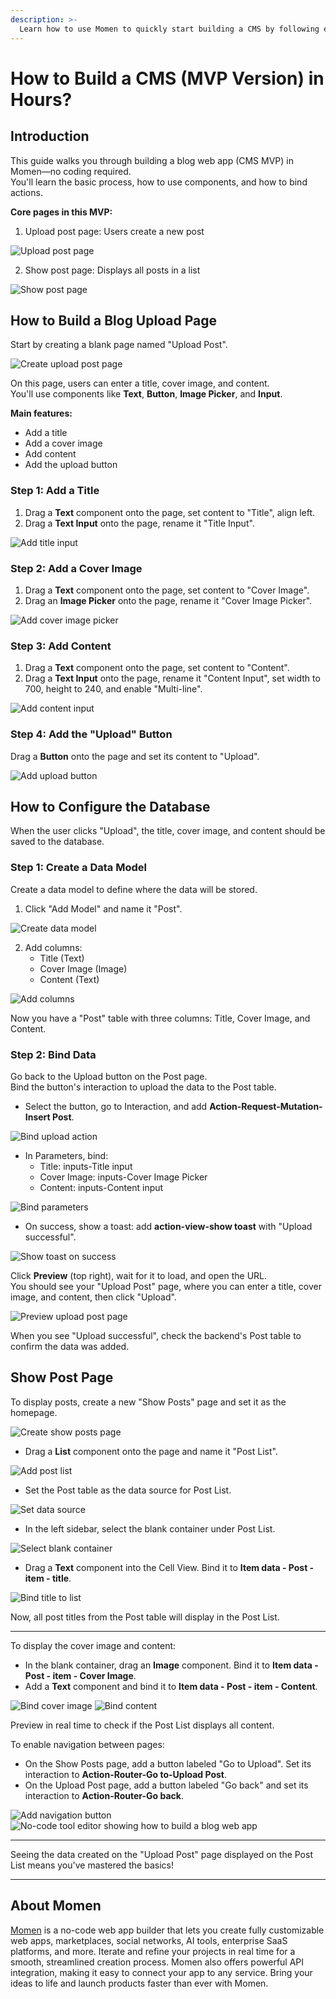 ```yaml
---
description: >-
  Learn how to use Momen to quickly start building a CMS by following each step in this article.
---
```


# How to Build a CMS (MVP Version) in Hours?

## Introduction

This guide walks you through building a blog web app (CMS MVP) in Momen—no coding required.  
You'll learn the basic process, how to use components, and how to bind actions.

**Core pages in this MVP:**
1. Upload post page: Users create a new post

![Upload post page](../.gitbook/assets/1%20(9).1.png)

2. Show post page: Displays all posts in a list

![Show post page](../.gitbook/assets/2%20(10).1.png)

## How to Build a Blog Upload Page

Start by creating a blank page named "Upload Post".

![Create upload post page](../.gitbook/assets/3%20(42).png)

On this page, users can enter a title, cover image, and content.  
You'll use components like **Text**, **Button**, **Image Picker**, and **Input**.

**Main features:**
- Add a title
- Add a cover image
- Add content
- Add the upload button


### Step 1: Add a Title

1. Drag a **Text** component onto the page, set content to "Title", align left.
2. Drag a **Text Input** onto the page, rename it "Title Input".

![Add title input](../.gitbook/assets/4%20(39).png)

### Step 2: Add a Cover Image

1. Drag a **Text** component onto the page, set content to "Cover Image".
2. Drag an **Image Picker** onto the page, rename it "Cover Image Picker".

![Add cover image picker](../.gitbook/assets/5%20(30).png)
### Step 3: Add Content

1. Drag a **Text** component onto the page, set content to "Content".
2. Drag a **Text Input** onto the page, rename it "Content Input", set width to 700, height to 240, and enable "Multi-line".

![Add content input](../.gitbook/assets/6%20(30).png)

### Step 4: Add the "Upload" Button

Drag a **Button** onto the page and set its content to "Upload".

![Add upload button](../.gitbook/assets/7%20(22).png)

## How to Configure the Database

When the user clicks "Upload", the title, cover image, and content should be saved to the database.

### Step 1: Create a Data Model

Create a data model to define where the data will be stored.

1. Click "Add Model" and name it "Post".

![Create data model](../.gitbook/assets/8.gif)

2. Add columns:
   - Title (Text)
   - Cover Image (Image)
   - Content (Text)

![Add columns](../.gitbook/assets/9.gif)

Now you have a "Post" table with three columns: Title, Cover Image, and Content.


### Step 2: Bind Data

Go back to the Upload button on the Post page.  
Bind the button's interaction to upload the data to the Post table.

- Select the button, go to Interaction, and add **Action-Request-Mutation-Insert Post**.

![Bind upload action](../.gitbook/assets/10%20(18).png)

- In Parameters, bind:
  - Title: inputs-Title input
  - Cover Image: inputs-Cover Image Picker
  - Content: inputs-Content input

![Bind parameters](../.gitbook/assets/11%20(15).png)

- On success, show a toast: add **action-view-show toast** with "Upload successful".

![Show toast on success](../.gitbook/assets/12%20(14).png)


Click **Preview** (top right), wait for it to load, and open the URL.  
You should see your "Upload Post" page, where you can enter a title, cover image, and content, then click "Upload".

![Preview upload post page](../.gitbook/assets/13%20(15).png)

When you see "Upload successful", check the backend's Post table to confirm the data was added.


## Show Post Page

To display posts, create a new "Show Posts" page and set it as the homepage.

![Create show posts page](../.gitbook/assets/14%20(9).png)

- Drag a **List** component onto the page and name it "Post List".

![Add post list](../.gitbook/assets/15%20(9).png)

- Set the Post table as the data source for Post List.

![Set data source](../.gitbook/assets/16%20(7).png)

- In the left sidebar, select the blank container under Post List.

![Select blank container](../.gitbook/assets/17%20(6).png)

- Drag a **Text** component into the Cell View. Bind it to **Item data - Post - item - title**.

![Bind title to list](../.gitbook/assets/18%20(2).png)

Now, all post titles from the Post table will display in the Post List.

---

To display the cover image and content:

- In the blank container, drag an **Image** component. Bind it to **Item data - Post - item - Cover Image**.
- Add a **Text** component and bind it to **Item data - Post - item - Content**.

![Bind cover image](../.gitbook/assets/19%20(3).png)
![Bind content](../.gitbook/assets/20%20(3).png)

Preview in real time to check if the Post List displays all content.

To enable navigation between pages:

- On the Show Posts page, add a button labeled "Go to Upload". Set its interaction to **Action-Router-Go to-Upload Post**.
- On the Upload Post page, add a button labeled "Go back" and set its interaction to **Action-Router-Go back**.

![Add navigation button](../.gitbook/assets/21%20(4).png)
![No-code tool editor showing how to build a blog web app](../.gitbook/assets/22%20(2).png)

---

Seeing the data created on the "Upload Post" page displayed on the Post List means you've mastered the basics!

---

## About Momen

[Momen](https://momen.app/?channel=docs) is a no-code web app builder that lets you create fully customizable web apps, marketplaces, social networks, AI tools, enterprise SaaS platforms, and more. Iterate and refine your projects in real time for a smooth, streamlined creation process. Momen also offers powerful API integration, making it easy to connect your app to any service. Bring your ideas to life and launch products faster than ever with Momen.
